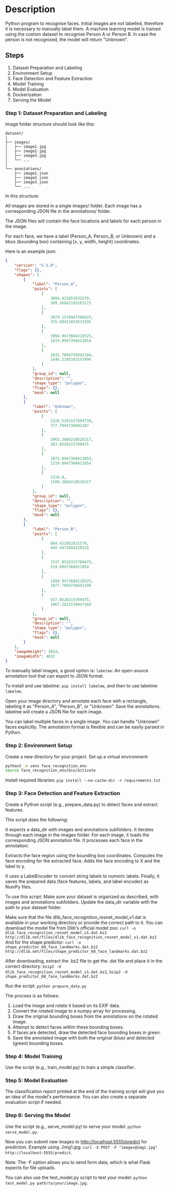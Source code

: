 # Description

Python program to recognise faces.
Initial images are not labelled, therefore it is necessary to manually label them.
A machine learning model is trained using the custom dataset to recognise Person A or Person B. In case the person is not recognised, the model will return "Unknown".

## Steps

1. Dataset Preparation and Labeling
2. Environment Setup
3. Face Detection and Feature Extraction
4. Model Training
5. Model Evaluation
6. Dockerization
7. Serving the Model

### Step 1: Dataset Preparation and Labeling

Image folder structure should look like this:

```text
dataset/
│
├── images/
│   ├── image1.jpg
│   ├── image2.jpg
│   ├── image3.jpg
│   └── ...
│
└── annotations/
    ├── image1.json
    ├── image2.json
    ├── image3.json
    └── ...
```

In this structure:

All images are stored in a single images/ folder.
Each image has a corresponding JSON file in the annotations/ folder.

The JSON files will contain the face locations and labels for each person in the image.

For each face, we have a label (Person_A, Person_B, or Unknown) and a bbox (bounding box) containing [x, y, width, height] coordinates.

Here is an example json:

```json
{
    "version": "5.5.0",
    "flags": {},
    "shapes": [
        {
            "label": "Person_A",
            "points": [
                [
                    3084.421052631579,
                    309.36842105263173
                ],
                [
                    3979.1578947368425,
                    335.68421052631595
                ],
                [
                    3994.9473684210525,
                    1619.8947368421054
                ],
                [
                    3031.7894736842104,
                    1646.2105263157896
                ]
            ],
            "group_id": null,
            "description": "",
            "shape_type": "polygon",
            "flags": {},
            "mask": null
        },
        {
            "label": "Unknown",
            "points": [
                [
                    2326.5263157894738,
                    377.7894736842107
                ],
                [
                    2963.3684210526317,
                    383.0526315789475
                ],
                [
                    2873.8947368421054,
                    1219.8947368421054
                ],
                [
                    2316.0,
                    1209.3684210526317
                ]
            ],
            "group_id": null,
            "description": "",
            "shape_type": "polygon",
            "flags": {},
            "mask": null
        },
        {
            "label": "Person_B",
            "points": [
                [
                    884.421052631579,
                    440.9473684210528
                ],
                [
                    1537.0526315789475,
                    519.8947368421054
                ],
                [
                    1494.9473684210525,
                    1077.7894736842106
                ],
                [
                    837.0526315789475,
                    1067.2631578947369
                ]
            ],
            "group_id": null,
            "description": "",
            "shape_type": "polygon",
            "flags": {},
            "mask": null
        }
    ],
    "imageHeight": 3024,
    "imageWidth": 4032
}
```

To manually label images, a good option is: `labelme`: An open-source annotation tool that can export to JSON format.

To install and use labelme: `pip install labelme`,  and then to use labelme: `labelme`.

Open your image directory and annotate each face with a rectangle, labeling it as "Person_A", "Person_B", or "Unknown".
Save the annotations. labelme will create a JSON file for each image.

You can label multiple faces in a single image.
You can handle "Unknown" faces explicitly.
The annotation format is flexible and can be easily parsed in Python.

### Step 2: Environment Setup

Create a new directory for your project.
Set up a virtual environment:

```bash
python3 -m venv face_recognition_env
source face_recognition_env/bin/activate
```

Install required libraries: `pip install --no-cache-dir -r requirements.txt`

### Step 3: Face Detection and Feature Extraction

Create a Python script (e.g., prepare_data.py) to detect faces and extract features.

This script does the following:

It expects a data_dir with images and annotations subfolders.
It iterates through each image in the images folder.
For each image, it loads the corresponding JSON annotation file.
It processes each face in the annotation:

Extracts the face region using the bounding box coordinates.
Computes the face encoding for the extracted face.
Adds the face encoding to X and the label to y.

It uses a LabelEncoder to convert string labels to numeric labels.
Finally, it saves the prepared data (face features, labels, and label encoder) as NumPy files.

To use this script: Make sure your dataset is organized as described, with images and annotations subfolders.
Update the data_dir variable with the path to your dataset folder.

Make sure that the file dlib_face_recognition_resnet_model_v1.dat is available in your working directory or provide the correct path to it.
You can download the model file from Dlib's official model zoo: `curl -o dlib_face_recognition_resnet_model_v1.dat.bz2 http://dlib.net/files/dlib_face_recognition_resnet_model_v1.dat.bz2`
And for the shape predictor: `curl -o shape_predictor_68_face_landmarks.dat.bz2 http://dlib.net/files/shape_predictor_68_face_landmarks.dat.bz2`

After downloading, extract the .bz2 file to get the .dat file and place it in the correct directory: `bzip2 -d dlib_face_recognition_resnet_model_v1.dat.bz2`, `bzip2 -d shape_predictor_68_face_landmarks.dat.bz2`

Run the script: `python prepare_data.py`

The process is as follows:

1. Load the image and rotate it based on its EXIF data.
2. Convert the rotated image to a numpy array for processing.
3. Draw the original bounding boxes from the annotations on the rotated image.
4. Attempt to detect faces within these bounding boxes.
5. If faces are detected, draw the detected face bounding boxes in green.
6. Save the annotated image with both the original (blue) and detected (green) bounding boxes.

### Step 4: Model Training

Use the script (e.g., train_model.py) to train a simple classifier.

### Step 5: Model Evaluation

The classification report printed at the end of the training script will give you an idea of the model's performance. You can also create a separate evaluation script if needed.

### Step 6: Serving the Model

Use the script (e.g., serve_model.py) to serve your model: `python serve_model.py`.

Now you can submit new images to <http://localhost:5555/predict> for prediction. Example using ./img1.jpg: `curl -X POST -F "image=@img1.jpg" http://localhost:5555/predict`.

Note: The -F option allows you to send form data, which is what Flask expects for file uploads.

You can also use the test_model.py script to test your model: `python test_model.py path/to/your/image.jpg`.
